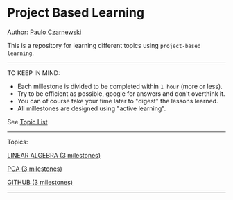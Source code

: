 # Project Based Learning
Author: [Paulo Czarnewski](https://czarnewski.github.io/czarnewski/index.html)

This is a repository for learning different topics using `project-based learning`.

***

TO KEEP IN MIND:

- Each millestone is divided to be completed within `1 hour` (more or less).
- Try to be efficient as possible, google for answers and don't overthink it.
- You can of course take your time later to "digest" the lessons learned.
- All millestones are designed using "active learning".


See [Topic List](milestones/topic_list.md)

***

Topics:

[LINEAR ALGEBRA (3 milestones)](milestones/pca.md)

[PCA (3 milestones)](milestones/pca.md)

[GITHUB (3 milestones)](milestones/pca.md)

***
